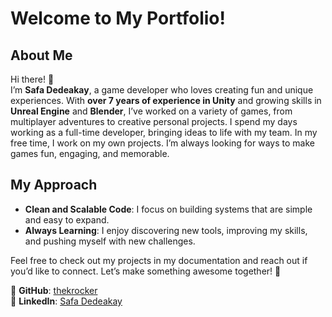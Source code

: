 # Welcome to My Portfolio!

## About Me
Hi there! 👋  
I’m **Safa Dedeakay**, a game developer who loves creating fun and unique experiences. With **over 7 years of experience in Unity** and growing skills in **Unreal Engine** and **Blender**, I’ve worked on a variety of games, from multiplayer adventures to creative personal projects.
I spend my days working as a full-time developer, bringing ideas to life with my team. In my free time, I work on my own projects. I’m always looking for ways to make games fun, engaging, and memorable.

## My Approach
- **Clean and Scalable Code**: I focus on building systems that are simple and easy to expand.
- **Always Learning**: I enjoy discovering new tools, improving my skills, and pushing myself with new challenges.

Feel free to check out my projects in my documentation and reach out if you’d like to connect. Let’s make something awesome together! 🚀

🌟 **GitHub**: [thekrocker](https://github.com/thekrocker)  
💼 **LinkedIn**: [Safa Dedeakay](https://www.linkedin.com/in/safadedeakay/)  
